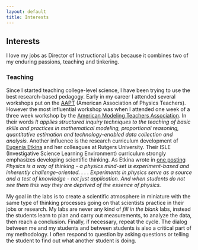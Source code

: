 ```yaml
---
layout: default
title: Interests
---
```

## Interests
I love my jobs as Director of Instructional Labs because it combines two of my enduring
passions, teaching and tinkering. 

### Teaching
Since I started teaching college-level science, I have been trying to use the best 
research-based pedagogy. Early in my career I attended several workshops put on the 
[AAPT](http://aapt.org) (American Association of Physics Teachers). However the most 
influential workshop was when I attended one week of a three week workshop by the 
[American Modeling Teachers Association](https://modelinginstruction.org/). In their 
words *It applies structured inquiry techniques to the teaching of basic skills and 
practices in mathematical modeling, proportional reasoning, quantitative estimation 
and technology-enabled data collection and analysis.* Another influence is the research 
curriculum development of [Eugenia Etkina](http://gse.rutgers.edu/eugenia_etkina) and 
her colleagues at Rutgers University. Their ISLE (Investigative Science Learning 
Environment) curriculum strongly emphasizes developing scientific thinking. As Etkina 
wrote in [one posting](1) *Physics is a way of thinking - a physics mind-set is 
experiment-based and inherently challenge-oriented. . . .  Experiments in physics serve 
as a source and a test of knowledge - not just application. And when students do 
not see them this way they are deprived of the essence of physics.* 

My goal in the labs is to create a scientific atmosphere in miniature with the same type
of thinking processes going on that scientists practice in their jobs or research.
My labs are never any kind of *fill in the blank* labs, instead the students learn to 
plan and carry out measurements, to analyze the data, then reach a conclusion. Finally,
if necessary, repeat the cycle. The dialog between me and my students and between 
students is also a critical part of my methodology. I often respond to question by asking
questions or telling the student to find out what another student is doing.

[1]: http://modeling.asu.edu/modeling/EtkinaE-PUM,MIvsPSI.htm  "Modeling Instruction
    versus Traditional Instruction"